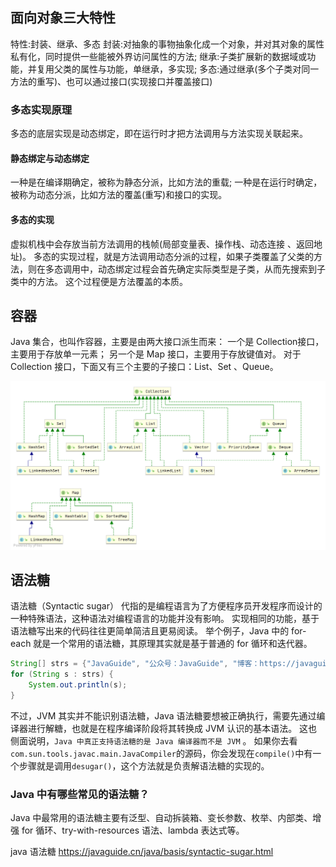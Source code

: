 ## 面向对象三大特性
特性:封装、继承、多态 
封装:对抽象的事物抽象化成一个对象，并对其对象的属性私有化，同时提供一些能被外界访问属性的方法; 
继承:子类扩展新的数据域或功能，并复用父类的属性与功能，单继承，多实现; 
多态:通过继承(多个子类对同一方法的重写)、也可以通过接口(实现接口并覆盖接口)
### 多态实现原理
多态的底层实现是动态绑定，即在运行时才把方法调用与方法实现关联起来。

#### 静态绑定与动态绑定
一种是在编译期确定，被称为静态分派，比如方法的重载; 一种是在运行时确定，被称为动态分派，比如方法的覆盖(重写)和接口的实现。

#### 多态的实现
虚拟机栈中会存放当前方法调用的栈帧(局部变量表、操作栈、动态连接 、返回地址)。
多态的实现过程，就是方法调用动态分派的过程，如果子类覆盖了父类的方法，则在多态调用中，动态绑定过程会首先确定实际类型是子类，从而先搜索到子类中的方法。
这个过程便是方法覆盖的本质。


## 容器
Java 集合，也叫作容器，主要是由两大接口派生而来：
一个是 Collection接口，主要用于存放单一元素；
另一个是 Map 接口，主要用于存放键值对。
对于Collection 接口，下面又有三个主要的子接口：List、Set 、Queue。

![图片2](../../src/main/resources/static/image/base/container.png)


## 语法糖
语法糖（Syntactic sugar） 代指的是编程语言为了方便程序员开发程序而设计的一种特殊语法，这种语法对编程语言的功能并没有影响。
实现相同的功能，基于语法糖写出来的代码往往更简单简洁且更易阅读。
举个例子，Java 中的 for-each 就是一个常用的语法糖，其原理其实就是基于普通的 for 循环和迭代器。

```java
String[] strs = {"JavaGuide", "公众号：JavaGuide", "博客：https://javaguide.cn/"};
for (String s : strs) {
    System.out.println(s);
}
```

不过，JVM 其实并不能识别语法糖，Java 语法糖要想被正确执行，需要先通过编译器进行解糖，也就是在程序编译阶段将其转换成 JVM 认识的基本语法。
这也侧面说明，`Java 中真正支持语法糖的是 Java 编译器而不是 JVM` 。
如果你去看`com.sun.tools.javac.main.JavaCompiler`的源码，你会发现在`compile()`中有一个步骤就是调用`desugar()`，这个方法就是负责解语法糖的实现的。

### Java 中有哪些常见的语法糖？
Java 中最常用的语法糖主要有泛型、自动拆装箱、变长参数、枚举、内部类、增强 for 循环、try-with-resources 语法、lambda 表达式等。

java 语法糖 https://javaguide.cn/java/basis/syntactic-sugar.html

